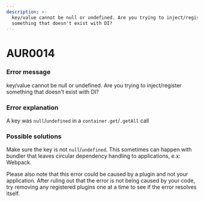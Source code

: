 ```yaml
---
description: >-
  key/value cannot be null or undefined. Are you trying to inject/register
  something that doesn't exist with DI?
---
```


# AUR0014

### **Error message**

key/value cannot be null or undefined. Are you trying to inject/register something that doesn't exist with DI?

### Error explanation

A key was `null`/`undefined` in a `container.get`/`.getAll` call

### Possible solutions

Make sure the key is not `null`/`undefined`. This sometimes can happen with bundler that leaves circular dependency handling to applications, e.x: Webpack.

Please also note that this error could be caused by a plugin and not your application. After ruling out that the error is not being caused by your code, try removing any registered plugins one at a time to see if the error resolves itself.
